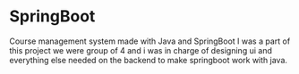 # SpringBoot
Course management system made with Java and SpringBoot
I was a part of this project we were group of 4 and i was in charge of designing ui and everything else needed on the backend to make springboot work with java.
